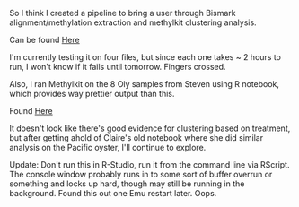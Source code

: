 So I think I created a pipeline to bring a user through Bismark alignment/methylation extraction and methylkit clustering analysis. 

Can be found [Here](https://github.com/seanb80/seanb80.github.io/blob/master/code/bismarkMethylKitPipeline.R)

I'm currently testing it on four files, but since each one takes ~ 2 hours to run, I won't know if it fails until tomorrow. Fingers crossed.

Also, I ran Methylkit on the 8 Oly samples from Steven using R notebook, which provides way prettier output than this. 

Found [Here](http://rpubs.com/seanb80/233608)

It doesn't look like there's good evidence for clustering based on treatment, but after getting ahold of Claire's old notebook
where she did similar analysis on the Pacific oyster, I'll continue to explore. 

Update: Don't run this in R-Studio, run it from the command line via RScript. The console window probably runs in to some sort of buffer overrun or something and locks up hard, though may still be running in the background. Found this out one Emu restart later. Oops.
